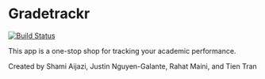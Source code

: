 # Gradetrackr
[![Build Status](https://travis-ci.com/uva-cs3240-s20/project-101-four80ty.svg?token=Lzjc68LiqrNSqMcp3swt&branch=master)](https://travis-ci.com/uva-cs3240-s20/project-101-four80ty)

This app is a one-stop shop for tracking your academic performance. 

Created by Shami Aijazi, Justin Nguyen-Galante, Rahat Maini, and Tien Tran

